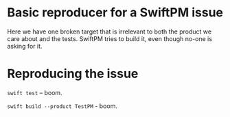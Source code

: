 # Basic reproducer for a SwiftPM issue

Here we have one broken target that is irrelevant to both the product we care about and the tests. SwiftPM tries to build it, even though no-one is asking for it.

# Reproducing the issue

`swift test` – boom.

`swift build --product TestPM` - boom.
